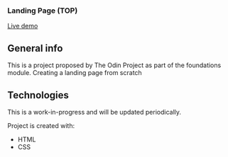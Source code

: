 <h3>Landing Page (TOP)</h3>

[Live demo](https://okidokitokiloki.github.io/top-landing/)

## General info
This is a project proposed by The Odin Project as part of the foundations module. Creating a landing page from scratch
	
## Technologies
This is a work-in-progress and will be updated periodically.

Project is created with:
* HTML
* CSS
